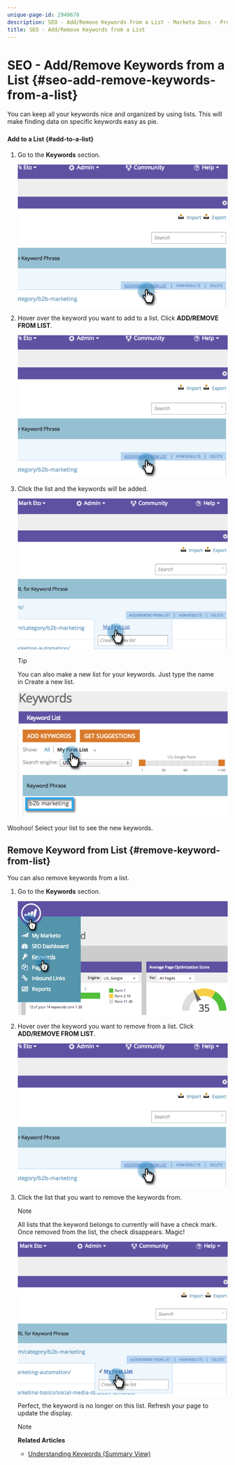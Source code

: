```yaml
---
unique-page-id: 2949678
description: SEO - Add/Remove Keywords from a List - Marketo Docs - Product Documentation
title: SEO - Add/Remove Keywords from a List
---
```


# SEO - Add/Remove Keywords from a List {#seo-add-remove-keywords-from-a-list}

You can keep all your keywords nice and organized by using lists. This will make finding data on specific keywords easy as pie.

###

#### Add to a List {#add-to-a-list}

1. Go to the **Keywords** section.

   ![](assets/image2014-9-18-11-3a48-3a36.png)

1. Hover over the keyword you want to add to a list. Click **ADD/REMOVE FROM LIST**.

   ![](assets/image2014-9-18-11-3a48-3a42.png)

1. Click the list and the keywords will be added.

   ![](assets/image2014-9-18-11-3a48-3a47.png)

   >[!TIP]
   >
   >You can also make a new list&nbsp;for your keywords. Just type the name in&nbsp;Create a new list.&nbsp;

   ![](assets/image2014-9-18-11-3a49-3a16.png)

Woohoo! Select your list to see the new keywords. 

## Remove Keyword from List {#remove-keyword-from-list}

You can also remove keywords from a list.

1. Go to the **Keywords** section.

   ![](assets/image2014-9-18-11-3a49-3a55.png)

1. Hover over the keyword you want to remove from a list. Click **ADD/REMOVE FROM LIST**.

   ![](assets/image2014-9-18-11-3a50-3a4.png)

1. Click the list that you want to remove the keywords from.

   >[!NOTE]
   >
   >All lists that the keyword belongs to currently will have a check mark. Once removed from the list, the check disappears. Magic!

   ![](assets/image2014-9-18-11-3a50-3a41.png)

   Perfect, the keyword is no longer on this list. Refresh your page to update the display.

   >[!NOTE]
   >
   >**Related Articles**
   >
   >    
   >    
   >    * [Understanding Keywords (Summary View)](seo-understanding-keywords.md)
   >    
   >

